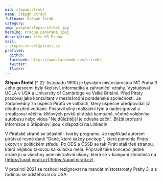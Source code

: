 ```yaml
---
uid: stepan.strebl
name: Štěpán Štrébl  
fullname: Štěpán Štréb
category:
img: people/stepan-strebl.jpg
heroImg: Prague_panorama.jpeg
description: člen KS Praha
mail:
- stepan.strebl@pirati.cz
profiles:
  github:                 
  facebook: https://www.facebook.com/sstrebl
  twitter: 		  
  flickr:     		  
---
```


**Štěpán Štrébl** (* 22. listopadu 1990) je bývalým místostarostou MČ Praha 3. Jeho gescemi byly školství, informatika a zahraniční vztahy. Vystudoval UCLA v USA a University of Cambridge ve Velké Británii. Před Piráty pracoval jako konzultant v mezinárodní poradenské společnosti. Je zodpovědný za úspěch Pirátů ve volbách, který úspěšně předpovídal již dlouho před volbami. Postavil silný realizační tým a nadesignoval a zrealizoval většinu klíčových prvků pirátské kampaně, včetně volebního autobusu nebo videa "Nejdůležitější je odvaha začít". Bližší profesní informace o Štěpánovi jsou k dispozici na LinkedIn.

V Pirátské straně se účastnil i tvorby programu. Je například autorem pirátské rovné daně "Daně, které každý pochopí", která pomohla Piráty ukotvit v politickém středu. Po ODS a ČSSD se tak Piráti stali třetí stranou, která nějakou takovou kalkulačku měla. Připravil také koncepci jedné stránky na všechny administrativní úkony, která se v kampani zhmotnila na [https://urad.pirati.cz](https://urad.pirati.cz).

V prosinci 2021 se rozhodl rezignovat na mandát místostarosty Prahy 3, a s rodinou se odstěhoval do USA.
